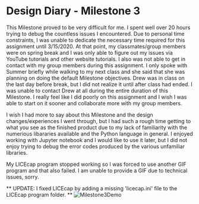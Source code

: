 # Design Diary - Milestone 3

This Milestone proved to be very difficult for me. I spent well over 20 hours trying to debug the
countless issues I encountered. Due to personal time constraints, I was unable to dedicate the
necessary time required for this assignment until 3/15/2020. At that point, my classmates/group members
were on spring break and I was only able to figure out my issues via YouTube tutorials and other website
tutorials. I also was not able to get in contact with my group members during this assignment. I only
spoke with Summer briefly while walking to my next class and she said that she was planning on doing
the default Milestone objectives. Drew was in class on the last day before break, but I did not realize
it until after class had ended. I was unable to contact Drew at all during the entire duration of this 
Milestone.  I really feel like I did poorly on this assignment and I wish I was able to start on it sooner
and collaborate more with my group members. 

I wish I had more to say about this Milestone and the design changes/experiences I went through, but I had
such a rough time getting to what you see as the finished product due to my lack of familiarity with the
numerious libararies available and the Python language in general. I enjoyed working with Jupyter notebook
and I would like to use it later, but I did not enjoy trying to debug the error codes produced by the
various unfamiliar libraries.

My LICEcap program stopped working so I was forced to use another GIF program and that also failed. I am
unable to provide a GIF due to technical issues, sorry.

** UPDATE: I fixed LICEcap by adding a missing 'licecap.ini' file to the LICEcap program folder. **
![Milestone3Demo](https://github.com/rja45/Data-Analysis-Milestone/blob/master/Milestone3Demo.gif)





